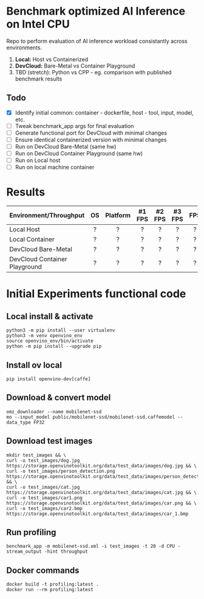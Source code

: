 # Benchmark optimized AI Inference on Intel CPU
Repo to perform evaluation of AI inference workload consistantly across environments.

1. **Local:** Host vs Containerized
2. **DevCloud:** Bare-Metal vs Container Playground
3. TBD (stretch): Python vs CPP - eg. comparison with published benchmark results

## Todo
- [x] Identify initial common: container - dockerfile, host - tool, input, model, etc.
- [ ] Tweak benchmark_app args for final evaluation
- [ ] Generate functional port for DevCloud with minimal changes
- [ ] Ensure identical containerized version with minimal changes
- [ ] Run on DevCloud Bare-Metal (same hw)
- [ ] Run on DevCloud Container Playground (same hw)
- [ ] Run on Local host
- [ ] Run on local machine container

# Results
| Environment/Throughput | OS | Platform | #1 FPS | #2 FPS | #3 FPS | FPS
| :---- | :---: | :---: | :---: | :---: | :---: | :---: |
| Local Host | ? | ? | ? | ? | ? |? |
| Local Container | ? | ? | ? | ? | ? |? |
| DevCloud Bare-Metal | ? | ? | ? | ? | ? |? |
| DevCloud Container Playground | ? | ? | ? | ? | ? |? |

# Initial Experiments functional code

## Local install & activate
```
python3 -m pip install --user virtualenv 
python3 -m venv openvino_env
source openvino_env/bin/activate
python -m pip install --upgrade pip
```

## Install ov local
```
pip install openvino-dev[caffe]
```

## Download & convert model
```
omz_downloader --name mobilenet-ssd
mo --input_model public/mobilenet-ssd/mobilenet-ssd.caffemodel --data_type FP32
```

## Download test images
```
mkdir test_images && \
curl -o test_images/dog.jpg https://storage.openvinotoolkit.org/data/test_data/images/dog.jpg && \
curl -o test_images/person_detection.png https://storage.openvinotoolkit.org/data/test_data/images/person_detection.png && \
curl -o test_images/cat.jpg https://storage.openvinotoolkit.org/data/test_data/images/cat.jpg && \
curl -o test_images/car1.png https://storage.openvinotoolkit.org/data/test_data/images/car.png && \
curl -o test_images/car2.bmp https://storage.openvinotoolkit.org/data/test_data/images/car_1.bmp
```

## Run profiling
```
benchmark_app -m mobilenet-ssd.xml -i test_images -t 20 -d CPU -stream_output -hint throughput
```

## Docker commands
```
docker build -t profiling:latest .
docker run --rm profiling:latest
```
